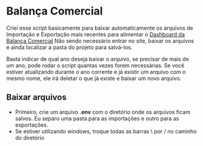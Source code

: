 # Balança Comercial

Criei esse script basicamente para baixar automaticamente os arquivos de Importação e Exportação mais recentes para alimentar o <a href='https://app.powerbi.com/view?r=eyJrIjoiNWNlNTJlNTItYjBmMy00NGUwLWIxNWItMjc0MTdhYzUzZjg0IiwidCI6IjVjYzNlODFhLTVjNGUtNGFkOC1iMzMzLTc2ZDQxMTdmNGFlNSJ9' target='_blank'>Dashboard da Balança Comercial</a> 
Não sendo necessário entrar no site, baixar os arquivos e ainda localizar a pasta do projeto para salvá-los.

Basta indicar de qual ano deseja baixar o arquivo, se precisar de mais de um ano, pode rodar o script quantas vezes forem necessárias.
Se você estiver atualizando durante o ano corrente e já existir um arquivo com o mesmo nome, ele irá deletar o que já existe e baixar um novo arquivo.</p>

## Baixar arquivos 
- Primeiro, crie um arquivo **.env** com o diretório onde os arquivos ficam salvos. Eu separo uma pasta para as importações e outro para as exportações.
- Se estiver utilizando windows, troque todas as barras \ por / no caminho do diretório